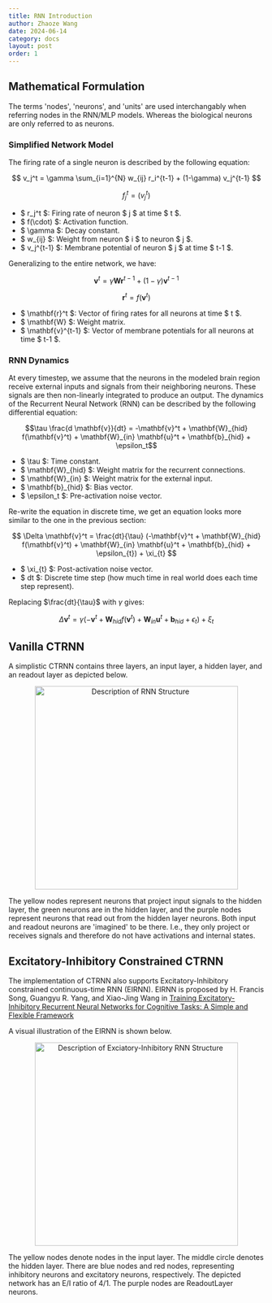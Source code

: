 ```yaml
---
title: RNN Introduction
author: Zhaoze Wang
date: 2024-06-14
category: docs
layout: post
order: 1
---
```


## Mathematical Formulation

The terms 'nodes', 'neurons', and 'units' are used interchangably when referring nodes in the RNN/MLP models. Whereas the biological neurons are only referred to as neurons.

### Simplified Network Model

The firing rate of a single neuron is described by the following equation:

$$ v_j^t = \gamma \sum_{i=1}^{N} w_{ij} r_i^{t-1} + (1-\gamma) v_j^{t-1} $$

$$ f_j^t = \left( v_j^t \right) $$

- $ r_j^t $: Firing rate of neuron $ j $ at time $ t $.
- $ f(\cdot) $: Activation function.
- $ \gamma $: Decay constant.
- $ w_{ij} $: Weight from neuron $ i $ to neuron $ j $.
- $ v_j^{t-1} $: Membrane potential of neuron $ j $ at time $ t-1 $.


Generalizing to the entire network, we have:

$$ \mathbf{v}^t = \gamma \mathbf{W} \mathbf{r}^{t-1} + (1-\gamma) \mathbf{v}^{t-1} $$

$$ \mathbf{r}^t = f\left( \mathbf{v}^t \right) $$

- $ \mathbf{r}^t $: Vector of firing rates for all neurons at time $ t $.
- $ \mathbf{W} $: Weight matrix.
- $ \mathbf{v}^{t-1} $: Vector of membrane potentials for all neurons at time $ t-1 $.

### RNN Dynamics
At every timestep, we assume that the neurons in the modeled brain region receive external inputs and signals from their neighboring neurons. These signals are then non-linearly integrated to produce an output. The dynamics of the Recurrent Neural Network (RNN) can be described by the following differential equation:

$$\tau \frac{d \mathbf{v}}{dt} = -\mathbf{v}^t + \mathbf{W}_{hid} f(\mathbf{v}^t) + \mathbf{W}_{in} \mathbf{u}^t + \mathbf{b}_{hid} + \epsilon_t$$

- $ \tau $: Time constant.
- $ \mathbf{W}_{hid} $: Weight matrix for the recurrent connections.
- $ \mathbf{W}_{in} $: Weight matrix for the external input.
- $ \mathbf{b}_{hid} $: Bias vector.
- $ \epsilon_t $: Pre-activation noise vector.

Re-write the equation in discrete time, we get an equation looks more similar to the one in the previous section:

$$
\Delta \mathbf{v}^t = \frac{dt}{\tau} (-\mathbf{v}^t + \mathbf{W}_{hid} f(\mathbf{v}^t) + \mathbf{W}_{in} \mathbf{u}^t + \mathbf{b}_{hid} + \epsilon_{t}) + \xi_{t}
$$

- $ \xi_{t} $: Post-activation noise vector.
- $ dt $: Discrete time step (how much time in real world does each time step represent).

Replacing $\frac{dt}{\tau}$ with $\gamma$ gives:

$$
\Delta \mathbf{v}^t = \gamma (-\mathbf{v}^t + \mathbf{W}_{hid} f(\mathbf{v}^t) + \mathbf{W}_{in} \mathbf{u}^t + \mathbf{b}_{hid} + \epsilon_{t}) + \xi_{t}
$$

## Vanilla CTRNN
A simplistic CTRNN contains three layers, an input layer, a hidden layer, and an readout layer as depicted below.

<p align="center">
  <img src="{{ '/assets/images/basics/RNN_structure.png' | relative_url }}" width="400" alt="Description of RNN Structure">
</p>

The yellow nodes represent neurons that project input signals to the hidden layer, the green neurons are in the hidden layer, and the purple nodes represent neurons that read out from the hidden layer neurons. Both input and readout neurons are 'imagined' to be there. I.e., they only project or receives signals and therefore do not have activations and internal states.

## Excitatory-Inhibitory Constrained CTRNN
The implementation of CTRNN also supports Excitatory-Inhibitory constrained continuous-time RNN (EIRNN). EIRNN is proposed by H. Francis Song, Guangyu R. Yang, and Xiao-Jing Wang in [Training Excitatory-Inhibitory Recurrent Neural Networks for Cognitive Tasks: A Simple and Flexible Framework](https://doi.org/10.1371/journal.pcbi.1004792)

A visual illustration of the EIRNN is shown below.

<p align="center">
  <img src="{{ '/assets/images/basics/EIRNN_structure.png' | relative_url }}" width="400" alt="Description of Exciatory-Inhibitory RNN Structure">
</p>

The yellow nodes denote nodes in the input layer. The middle circle denotes the hidden layer. There are blue nodes and red nodes, representing inhibitory neurons and excitatory neurons, respectively. The depicted network has an E/I ratio of 4/1. The purple nodes are ReadoutLayer neurons.